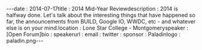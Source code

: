 ---﻿date : 2014-07-17title : 2014 Mid-Year Reviewdescription : 2014 is halfway done.  Let's talk about the interesting things that have happened so far, the announcements from BUILD, Google IO, WWDC, etc - and whatever else is on your mind.location : Lone Star College - Montgomeryspeaker : [Open Forum]bio : speakerurl : email : twitter : sponsor : Paladinlogo : paladin.png---